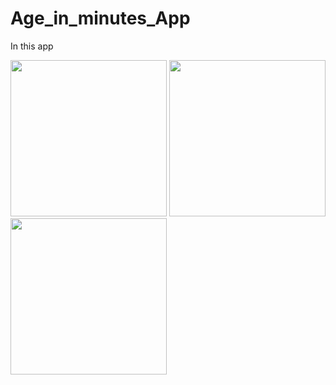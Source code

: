 # Age_in_minutes_App
In this app 
<p align = "left">
  <img src= "https://user-images.githubusercontent.com/59731205/137091952-2b247623-e011-43e4-a067-c64845ab8cb8.jpg" width = "250">
  <img src="https://user-images.githubusercontent.com/59731205/137092312-a3161436-f4b3-41be-a74a-c635d54dd551.gif" width = "250">
  <img src= "https://user-images.githubusercontent.com/59731205/137092404-37bc6faa-1bb3-4bfc-a965-31a456285785.jpg" width = "250">
</p>
